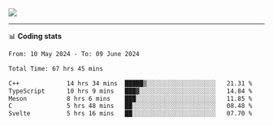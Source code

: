 <picture>
  <source
  srcset="https://github-readme-stats.vercel.app/api?username=sant0s12&show_icons=true&theme=dark"
  media="(prefers-color-scheme: dark)"
  />
  <source
  srcset="https://github-readme-stats.vercel.app/api?username=sant0s12&show_icons=true"
  media="(prefers-color-scheme: light)"
  />
  <img src="https://github-readme-stats.vercel.app/api?username=sant0s12&show_icons=true" />
</picture>

---

📊 **Coding stats**

<!--START_SECTION:waka-->

```txt
From: 10 May 2024 - To: 09 June 2024

Total Time: 67 hrs 45 mins

C++             14 hrs 34 mins  █████▒░░░░░░░░░░░░░░░░░░░   21.31 %
TypeScript      10 hrs 9 mins   ███▓░░░░░░░░░░░░░░░░░░░░░   14.84 %
Meson           8 hrs 6 mins    ███░░░░░░░░░░░░░░░░░░░░░░   11.85 %
C               5 hrs 48 mins   ██░░░░░░░░░░░░░░░░░░░░░░░   08.48 %
Svelte          5 hrs 16 mins   ██░░░░░░░░░░░░░░░░░░░░░░░   07.70 %
```

<!--END_SECTION:waka-->
